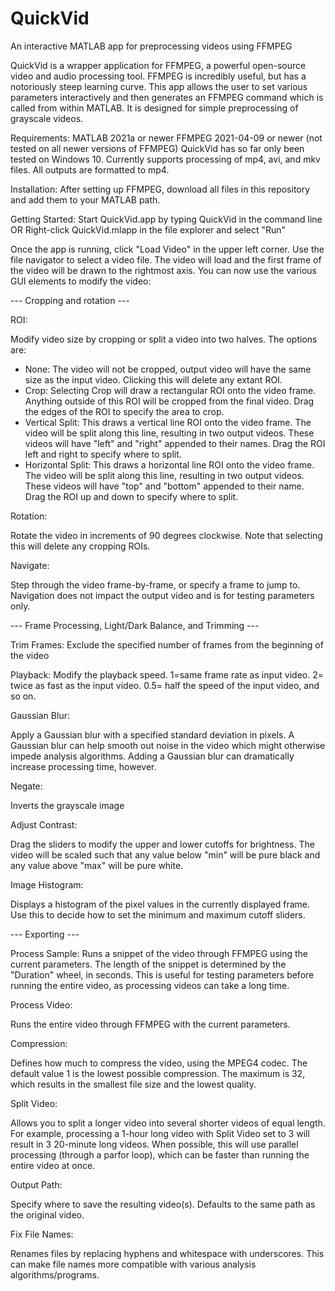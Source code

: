 # QuickVid
An interactive MATLAB app for preprocessing videos using FFMPEG

QuickVid is a wrapper application for FFMPEG, a powerful open-source video and audio processing tool. 
FFMPEG is incredibly useful, but has a notoriously steep learning curve. This app allows the user to set various parameters interactively and then generates an FFMPEG command which is called from within MATLAB. It is designed for simple preprocessing of grayscale videos.

Requirements:
MATLAB 2021a or newer
FFMPEG 2021-04-09 or newer (not tested on all newer versions of FFMPEG)
QuickVid has so far only been tested on Windows 10.
Currently supports processing of mp4, avi, and mkv files. All outputs are formatted to mp4. 

Installation: 
After setting up FFMPEG, download all files in this repository and add them to your MATLAB path.

Getting Started:
Start QuickVid.app by typing QuickVid in the command line 
OR
Right-click QuickVid.mlapp in the file explorer and select "Run"

Once the app is running, click "Load Video" in the upper left corner. Use the file navigator to select a video file. 
The video will load and the first frame of the video will be drawn to the rightmost axis.
You can now use the various GUI elements to modify the video:


--- Cropping and rotation ---

ROI:

Modify video size by cropping or split a video into two halves. 
The options are:
- None: The video will not be cropped, output video will have the same size as the input video. Clicking this will delete any extant ROI.
- Crop: Selecting Crop will draw a rectangular ROI onto the video frame. Anything outside of this ROI will be cropped from the final video. Drag the edges of the ROI to specify the area to crop.
- Vertical Split: This draws a vertical line ROI onto the video frame. The video will be split along this line, resulting in two output videos. These videos will have "left" and "right" appended to their names. Drag the ROI left and right to specify where to split.
- Horizontal Split: This draws a horizontal line ROI onto the video frame. The video will be split along this line, resulting in two output videos. These videos will have "top" and  "bottom" appended to their name. Drag the ROI up and down to specify where to split.

Rotation:

Rotate the video in increments of 90 degrees clockwise. Note that selecting this will delete any cropping ROIs.

Navigate: 

Step through the video frame-by-frame, or specify a frame to jump to. 
Navigation does not impact the output video and is for testing parameters only. 

--- Frame Processing, Light/Dark Balance, and Trimming ---

Trim Frames:
Exclude the specified number of frames from the beginning of the video

Playback:
Modify the playback speed. 1=same frame rate as input video. 2= twice as fast as the input video. 0.5= half the speed of the input video, and so on.

Gaussian Blur:

Apply a Gaussian blur with a specified standard deviation in pixels. A Gaussian blur can help smooth out noise in the video which might otherwise impede analysis algorithms. Adding a Gaussian blur can dramatically increase processing time, however.

Negate:

Inverts the grayscale image

Adjust Contrast:

Drag the sliders to modify the upper and lower cutoffs for brightness. The video will be scaled such that any value below "min" will be pure black and any value above "max" will be pure white. 

Image Histogram:

Displays a histogram of the pixel values in the currently displayed frame. Use this to decide how to set the minimum and maximum cutoff sliders.

--- Exporting ---

Process Sample: 
Runs a snippet of the video through FFMPEG using the current parameters. The length of the snippet is determined by the "Duration" wheel, in seconds. This is useful for testing parameters before running the entire video, as processing videos can take a long time. 

Process Video:

Runs the entire video through FFMPEG with the current parameters.

Compression: 

Defines how much to compress the video, using the MPEG4 codec. The default value 1 is the lowest possible compression. The maximum is 32, which results in the smallest file size and the lowest quality.

Split Video:

Allows you to split a longer video into several shorter videos of equal length. For example, processing a 1-hour long video with Split Video set to 3 will result in 3 20-minute long videos. When possible, this will use parallel processing (through a parfor loop), which can be faster than running the entire video at once. 

Output Path:

Specify where to save the resulting video(s). Defaults to the same path as the original video.

Fix File Names:

Renames files by replacing hyphens and whitespace with underscores. This can make file names more compatible with various analysis algorithms/programs. 







